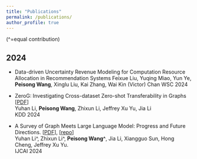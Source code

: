 ```yaml
---
title: "Publications"
permalink: /publications/
author_profile: true
---
```

(^=equal contribution)
##  2024
* Data-driven Uncertainty Revenue Modeling for Computation Resource Allocation in Recommendation Systems 
Feixue Liu, Yuqing Miao, Yun Ye, **Peisong Wang**, Xinglu Liu, Kai Zhang, Wai Kin (Victor) Chan
WSC 2024 <br>

* ZeroG: Investigating Cross-dataset Zero-shot Transferability in Graphs [[PDF](https://arxiv.org/pdf/2402.11235.pdf)] <br>
Yuhan Li, **Peisong Wang**, Zhixun Li, Jeffrey Xu Yu, Jia Li <br>
KDD 2024 <br>

* A Survey of Graph Meets Large Language Model: Progress and Future Directions. [[PDF](https://arxiv.org/pdf/2311.12399.pdf)], [[repo](https://github.com/yhLeeee/Awesome-LLMs-in-Graph-tasks)] <br>
Yuhan Li^, Zhixun Li^, **Peisong Wang^**, Jia Li, Xiangguo Sun, Hong Cheng, Jeffrey Xu Yu. <br>
IJCAI 2024 <br>